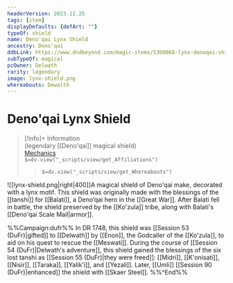 ```yaml
---
headerVersion: 2023.11.25
tags: [item]
displayDefaults: {defArt: ""}
typeOf: shield
name: Deno'qai Lynx Shield
ancestry: Deno'qai
ddbLink: https://www.dndbeyond.com/magic-items/5360068-lynx-denoqai-shield
subTypeOf: magical
pcOwner: Delwath
rarity: legendary
image: lynx-shield.png
whereabouts: Dewalth
---
```

# Deno'qai Lynx Shield
>[!info]+ Information  
> (legendary [[Deno'qai]] magical shield)  
> [Mechanics](https://www.dndbeyond.com/magic-items/5360068-lynx-denoqai-shield)  
> `$=dv.view("_scripts/view/get_Affiliations")`  
>> `$=dv.view("_scripts/view/get_Whereabouts")`

![[lynx-shield.png|right|400]]A magical shield of Deno'qai make, decorated with a lynx motif. This shield was originally made with the blessings of the [[tanshi]] for [[Balati]], a Deno’qai hero in the [[Great War]]. After Balati fell in battle, the shield preserved by the [[Ko'zula]] tribe, along with Balati's [[Deno'qai Scale Mail|armor]]. 

%%Campaign:dufr%%
In DR 1748, this shield was [[Session 53 (DuFr)|gifted]] to [[Delwath]] by [[Enon]], the Godcaller of the [[Ko'zula]], to aid on his quest to rescue the [[Meswati]]. During the course of [[Session 54 (DuFr)|Delwath's adventure]], this shield gained the blessings of the six lost tanshi as [[Session 55 (DuFr)|they were freed]]: [[Midri]], [[K'onisati]], [[Nisir]], [[Taraka]], [[Yalik'i]], and [[Yezali]]. Later, [[Umli]] [[Session 90 (DuFr)|enhanced]] the shield with [[Skaer Steel]]. 
%%^End%%